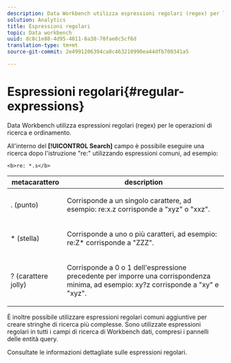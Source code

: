```yaml
---
description: Data Workbench utilizza espressioni regolari (regex) per le operazioni di ricerca e ordinamento.
solution: Analytics
title: Espressioni regolari
topic: Data workbench
uuid: dc8c1e88-4d95-4011-8a38-70fae0c5cf6d
translation-type: tm+mt
source-git-commit: 2e4991206394ca0c463210990ea44dfb700341a5

---
```



# Espressioni regolari{#regular-expressions}

Data Workbench utilizza espressioni regolari (regex) per le operazioni di ricerca e ordinamento.

All&#39;interno del **[!UICONTROL Search]** campo è possibile eseguire una ricerca dopo l&#39;istruzione &quot;re:&quot; utilizzando espressioni comuni, ad esempio:

```
<b>re: *.s</b>
```

<table id="table_BA125AB039794EE382B33003BE4E0AFB"> 
 <thead> 
  <tr> 
   <th colname="col1" class="entry"> metacarattero </th> 
   <th colname="col2" class="entry"> description </th> 
  </tr> 
 </thead>
 <tbody> 
  <tr> 
   <td colname="col1"> <p>. (punto) </p> </td> 
   <td colname="col2"> <p>Corrisponde a un singolo carattere, ad esempio: <span class="filepath"> re:x.z </span> corrisponde a "xyz" o "xxz". </p> </td> 
  </tr> 
  <tr> 
   <td colname="col1"> <p>* (stella) </p> </td> 
   <td colname="col2"> <p>Corrisponde a uno o più caratteri, ad esempio: <span class="filepath"> re:Z* </span> corrisponde a "ZZZ". </p> </td> 
  </tr> 
  <tr> 
   <td colname="col1"> <p>? (carattere jolly) </p> </td> 
   <td colname="col2"> <p>Corrisponde a 0 o 1 dell'espressione precedente per imporre una corrispondenza minima, ad esempio: <span class="filepath"> xy?z </span> corrisponde a "xy" e "xyz". </p> </td> 
  </tr> 
 </tbody> 
</table>

È inoltre possibile utilizzare espressioni regolari comuni aggiuntive per creare stringhe di ricerca più complesse. Sono utilizzate espressioni regolari in tutti i campi di ricerca di Workbench dati, compresi i pannelli delle entità query.

Consultate le informazioni dettagliate sulle espressioni [](https://docs.adobe.com/content/help/en/data-workbench/using/dataset/c-dataset-constr.html#Regular_Expressions)regolari.
